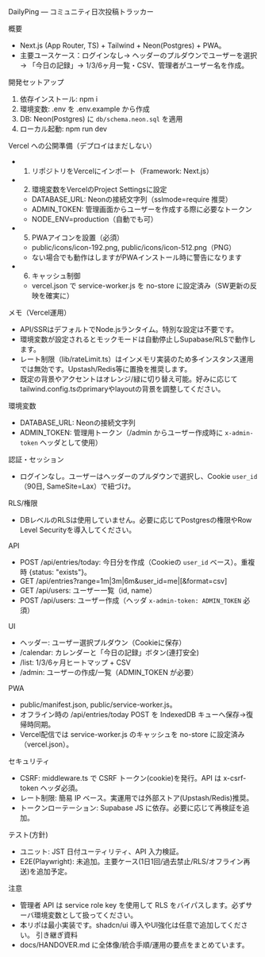 DailyPing — コミュニティ日次投稿トラッカー

概要
- Next.js (App Router, TS) + Tailwind + Neon(Postgres) + PWA。
- 主要ユースケース：ログインなし→ ヘッダーのプルダウンでユーザーを選択 → 「今日の記録」→ 1/3/6ヶ月一覧・CSV、管理者がユーザー名を作成。

開発セットアップ
1) 依存インストール: npm i
2) 環境変数: .env を .env.example から作成
3) DB: Neon(Postgres) に `db/schema.neon.sql` を適用
4) ローカル起動: npm run dev

Vercel への公開準備（デプロイはまだしない）
- 1) リポジトリをVercelにインポート（Framework: Next.js）
- 2) 環境変数をVercelのProject Settingsに設定
  - DATABASE_URL: Neonの接続文字列（sslmode=require 推奨）
  - ADMIN_TOKEN: 管理画面からユーザーを作成する際に必要なトークン
  - NODE_ENV=production（自動でも可）
- 5) PWAアイコンを設置（必須）
  - public/icons/icon-192.png, public/icons/icon-512.png（PNG）
  - ない場合でも動作はしますがPWAインストール時に警告になります
- 6) キャッシュ制御
  - vercel.json で service-worker.js を no-store に設定済み（SW更新の反映を確実に）

メモ（Vercel運用）
- API/SSRはデフォルトでNode.jsランタイム。特別な設定は不要です。
- 環境変数が設定されるとモックモードは自動停止しSupabase/RLSで動作します。
- レート制限（lib/rateLimit.ts）はインメモリ実装のため多インスタンス運用では無効です。Upstash/Redis等に置換を推奨します。
- 既定の背景やアクセントはオレンジ/緑に切り替え可能。好みに応じてtailwind.config.tsのprimaryやlayoutの背景を調整してください。

環境変数
- DATABASE_URL: Neonの接続文字列
- ADMIN_TOKEN: 管理用トークン（/admin からユーザー作成時に `x-admin-token` ヘッダとして使用）

認証・セッション
- ログインなし。ユーザーはヘッダーのプルダウンで選択し、Cookie `user_id`（90日, SameSite=Lax）で紐づけ。

RLS/権限
- DBレベルのRLSは使用していません。必要に応じてPostgresの権限やRow Level Securityを導入してください。

API
- POST /api/entries/today: 今日分を作成（Cookieの `user_id` ベース）。重複時 {status: "exists"}。
- GET /api/entries?range=1m|3m|6m&user_id=me|<uuid>[&format=csv]
- GET /api/users: ユーザー一覧（id, name）
- POST /api/users: ユーザー作成（ヘッダ `x-admin-token: ADMIN_TOKEN` 必須）

UI
- ヘッダー: ユーザー選択プルダウン（Cookieに保存）
- /calendar: カレンダーと「今日の記録」ボタン(連打安全)
- /list: 1/3/6ヶ月ヒートマップ + CSV
- /admin: ユーザーの作成/一覧（ADMIN_TOKEN が必要）

PWA
- public/manifest.json, public/service-worker.js。
- オフライン時の /api/entries/today POST を IndexedDB キューへ保存→復帰時同期。
 - Vercel配信では service-worker.js のキャッシュを no-store に設定済み（vercel.json）。

セキュリティ
- CSRF: middleware.ts で CSRF トークン(cookie)を発行。API は x-csrf-token ヘッダ必須。
- レート制限: 簡易 IP ベース。実運用では外部ストア(Upstash/Redis)推奨。
- トークンローテーション: Supabase JS に依存。必要に応じて再検証を追加。

テスト(方針)
- ユニット: JST 日付ユーティリティ、API 入力検証。
- E2E(Playwright): 未追加。主要ケース(1日1回/過去禁止/RLS/オフライン再送)を追加予定。

注意
- 管理者 API は service role key を使用して RLS をバイパスします。必ずサーバ環境変数として扱ってください。
- 本リポは最小実装です。shadcn/ui 導入やUI強化は任意で追加してください。
引き継ぎ資料
- docs/HANDOVER.md に全体像/統合手順/運用の要点をまとめています。
